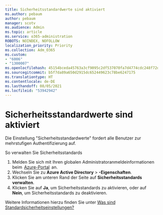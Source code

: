 ```yaml
---
title: Sicherheitsstandardwerte sind aktiviert
ms.author: pebaum
author: pebaum
manager: scotv
ms.audience: Admin
ms.topic: article
ms.service: o365-administration
ROBOTS: NOINDEX, NOFOLLOW
localization_priority: Priority
ms.collection: Adm_O365
ms.custom:
- "6006"
- "1300007"
ms.openlocfilehash: 45154bceda45763a3cf9095c2df537070fa7d4774cdc248f72dc015d572da93b
ms.sourcegitcommit: b5f7da89a650d2915dc652449623c78be6247175
ms.translationtype: HT
ms.contentlocale: de-DE
ms.lasthandoff: 08/05/2021
ms.locfileid: "53942942"
---
```

# <a name="security-defaults-is-enabled"></a>Sicherheitsstandardwerte sind aktiviert

Die Einstellung "Sicherheitsstandardwerte" fordert alle Benutzer zur mehrstufigen Authentifizierung auf.

So verwalten Sie Sicherheitsstandards

1. Melden Sie sich mit Ihren globalen Administratoranmeldeinformationen beim  [Azure-Portal](https://ms.portal.azure.com/)  an.
2. Wechseln Sie zu **Azure Active Directory** > **-Eigenschaften**.
3. Klicken Sie am unteren Rand der Seite auf **Sicherheitsstandards verwalten**.
4. Klicken Sie auf **Ja**, um Sicherheitsstandards zu aktivieren, oder auf **Nein**, um Sicherheitsstandards zu deaktivieren.

Weitere Informationen hierzu finden Sie unter [Was sind Standardsicherheitseinstellungen?](https://docs.microsoft.com/azure/active-directory/fundamentals/concept-fundamentals-security-defaults)